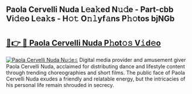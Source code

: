 ## Paola Cervelli Nuda L𝚎a𝚔ed N𝚞𝚍e - Part-cbb Vi𝚍𝚎o L𝚎a𝚔s - H𝚘𝚝 O𝚗𝚕yf𝚊ns P𝚑𝚘tos bjNGb

# <h2><a href="http://kfac013.oniu.top/?m=Paola+Cervelli+Nuda">🔗👉 🔴 Paola Cervelli Nuda P𝚑ot𝚘𝚜 V𝚒d𝚎o</a></h2>

[![Paola Cervelli Nuda Nu𝚍e𝚜](https://i.imgur.com/0qMVB7G.gif)](http://kfac013.oniu.top/?m=Paola+Cervelli+Nuda)
Digital media provider and amusement giver Paola Cervelli Nuda, acclaimed for distributing dance and lifestyle content through trending choreographies and short films. The public face of Paola Cervelli Nuda exudes a friendly and relatable energy, but the intricacies of his personal life remain shrouded in secrecy.  
